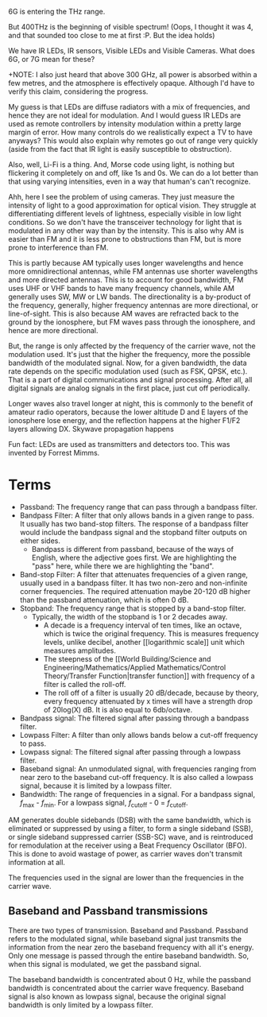 6G is entering the THz range.

But 400THz is the beginning of visible spectrum! (Oops, I thought it was 4, and that sounded too close to me at first :P. But the idea holds)

We have IR LEDs, IR sensors, Visible LEDs and Visible Cameras.
What does 6G, or 7G mean for these?

+NOTE: I also just heard that above 300 GHz, all power is absorbed within a few metres, and the atmosphere is effectively opaque. Although I'd have to verify this claim, considering the progress.

My guess is that LEDs are diffuse radiators with a mix of frequencies, and hence they are not ideal for modulation.
And I would guess IR LEDs are used as remote controllers by intensity modulation within a pretty large margin of error.
How many controls do we realistically expect a TV to have anyways? This would also explain why remotes go out of range very quickly (aside from the fact that IR light is easily susceptible to obstruction).

Also, well, Li-Fi is a thing. And, Morse code using light, is nothing but flickering it completely on and off, like 1s and 0s. We can do a lot better than that using varying intensities, even in a way that human's can't recognize.

Ahh, here I see the problem of using cameras. They just measure the intensity of light to a good approximation for optical vision. They struggle at differentiating different levels of lightness, especially visible in low light conditions. So we don't have the transceiver technology for light that is modulated in any other way than by the intensity. This is also why AM is easier than FM and it is less prone to obstructions than FM, but is more prone to interference than FM.

This is partly because AM typically uses longer wavelengths and hence more omnidirectional antennas, while FM antennas use shorter wavelengths and more directed antennas. This is to account for good bandwidth, FM uses UHF or VHF bands to have many frequency channels, while AM generally uses SW, MW or LW bands. The directionality is a by-product of the frequency, generally, higher frequency antennas are more directional, or line-of-sight. This is also because AM waves are refracted back to the ground by the ionosphere, but FM waves pass through the ionosphere, and hence are more directional.

But, the range is only affected by the frequency of the carrier wave, not the modulation used. It's just that the higher the frequency, more the possible bandwidth of the modulated signal. Now, for a given bandwidth, the data rate depends on the specific modulation used (such as FSK, QPSK, etc.). That is a part of digital communications and signal processing. After all, all digital signals are analog signals in the first place, just cut off periodically. 

Longer waves also travel longer at night, this is commonly to the benefit of amateur radio operators, because the lower altitude D and E layers of the ionosphere lose energy, and the reflection happens at the higher F1/F2 layers allowing DX. Skywave propagation happens 

Fun fact: LEDs are used as transmitters and detectors too. This was invented by Forrest Mimms.



# Terms
- Passband: The frequency range that can pass through a bandpass filter.
- Bandpass Filter: A filter that only allows bands in a given range to pass. It usually has two band-stop filters. The response of a bandpass filter would include the bandpass signal and the stopband filter outputs on either sides.
	- Bandpass is different from passband, because of the ways of English, where the adjective goes first. We are highlighting the "pass" here, while there we are highlighting the "band".
- Band-stop Filter: A filter that attenuates frequencies of a given range, usually used in a bandpass filter. It has two non-zero and non-infinite corner frequencies. The required attenuation maybe 20-120 dB higher than the passband attenuation, which is often 0 dB.
- Stopband: The frequency range that is stopped by a band-stop filter.
	- Typically, the width of the stopband is 1 or 2 decades away.
		- A decade is a frequency interval of ten times, like an octave, which is twice the original frequency. This is measures frequency levels, unlike decibel, another [[logarithmic scale]] unit which measures amplitudes.
		- The steepness of the [[World Building/Science and Engineering/Mathematics/Applied Mathematics/Control Theory/Transfer Function|transfer function]] with frequency of a filter is called the roll-off.
		- The roll off of a filter is usually 20 dB/decade, because by theory, every frequency attenuated by x times will have a strength drop of 20log(X) dB. It is also equal to 6db/octave.
- Bandpass signal: The filtered signal after passing through a bandpass filter.
- Lowpass Filter: A filter than only allows bands below a cut-off frequency to pass.
- Lowpass signal: The filtered signal after passing through a lowpass filter.
- Baseband signal: An unmodulated signal, with frequencies ranging from near zero to the baseband cut-off frequency. It is also called a lowpass signal, because it is limited by a lowpass filter.
- Bandwidth: The range of frequencies in a signal. For a bandpass signal, $f_\text{max}$ - $f_\text{min}$. For a lowpass signal, $f_\text{cutoff}$ - 0 = $f_\text{cutoff}$.

AM generates double sidebands (DSB) with the same bandwidth, which is eliminated or suppressed by using a filter, to form a single sideband (SSB), or single sideband suppressed carrier (SSB-SC) wave, and is reintroduced for remodulation at the receiver using a Beat Frequency Oscillator (BFO). This is done to avoid wastage of power, as carrier waves don't transmit information at all.

The frequencies used in the signal are lower than the frequencies in the carrier wave.

## Baseband and Passband transmissions
There are two types of transmission. Baseband and Passband. Passband refers to the modulated signal, while baseband signal just transmits the information from the near zero the baseband frequency with all it's energy. Only one message is passed through the entire baseband bandwidth. So, when this signal is modulated, we get the passband signal.

The baseband bandwidth is concentrated about 0 Hz, while the passband bandwidth is concentrated about the carrier wave frequency. Baseband signal is also known as lowpass signal, because the original signal bandwidth is only limited by a lowpass filter.

